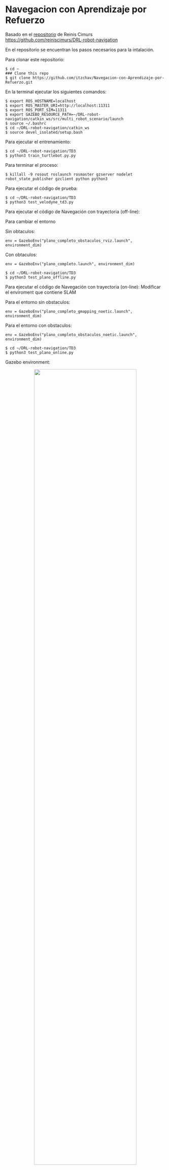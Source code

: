 # Navegacion con Aprendizaje por Refuerzo
Basado en el [repositorio](https://github.com/reiniscimurs/DRL-robot-navigation) de Reinis Cimurs https://github.com/reiniscimurs/DRL-robot-navigation

En el repositorio se encuentran los pasos necesarios para la intalación.


Para clonar este repositorio:
```shell
$ cd ~
### Clone this repo
$ git clone https://github.com/itzchav/Navegacion-con-Aprendizaje-por-Refuerzo.git
```



En la terminal ejecutar los siguientes comandos:
```shell
$ export ROS_HOSTNAME=localhost
$ export ROS_MASTER_URI=http://localhost:11311
$ export ROS_PORT_SIM=11311
$ export GAZEBO_RESOURCE_PATH=~/DRL-robot-navigation/catkin_ws/src/multi_robot_scenario/launch
$ source ~/.bashrc
$ cd ~/DRL-robot-navigation/catkin_ws
$ source devel_isolated/setup.bash
```

Para ejecutar el entrenamiento:
```shell
$ cd ~/DRL-robot-navigation/TD3
$ python3 train_turtlebot.py.py
```



Para terminar el proceso:
```shell
$ killall -9 rosout roslaunch rosmaster gzserver nodelet robot_state_publisher gzclient python python3
```

Para ejecutar el código de prueba: 
```shell
$ cd ~/DRL-robot-navigation/TD3
$ python3 test_velodyne_td3.py
```


Para ejecutar el código de Navegación con trayectoria (off-line): 

Para cambiar el entorno

Sin obtaculos:
```shell
env = GazeboEnv("plano_completo_obstaculos_rviz.launch", environment_dim)
```
Con obtaculos:
```shell
env = GazeboEnv("plano_completo.launch", environment_dim)
```

```shell
$ cd ~/DRL-robot-navigation/TD3
$ python3 test_plano_offline.py
```

Para ejecutar el código de Navegación con trayectoria (on-line): 
Modificar el enviroment que contiene SLAM

Para el entorno sin obstaculos:
```shell
env = GazeboEnv("plano_completo_gmapping_noetic.launch", environment_dim)
```
Para el entorno con obstaculos:
```shell
env = GazeboEnv("plano_completo_obstaculos_noetic.launch", environment_dim)
```

```shell
$ cd ~/DRL-robot-navigation/TD3
$ python3 test_plano_online.py
```

Gazebo environment:
<p align="center">
    <img width=80% src="[https://github.com/reiniscimurs/DRL-robot-navigation/blob/main/env1.png](https://github.com/itzchav/Navegacion-con-Aprendizaje-por-Refuerzo/blob/main/turtle_cimurs.png)">
</p>

Rviz:
<p align="center">
    <img width=80% src="https://github.com/reiniscimurs/DRL-robot-navigation/blob/main/velodyne.png">
</p>


